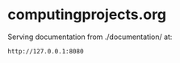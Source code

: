 # computingprojects.org

Serving documentation from ./documentation/ at:
```
http://127.0.0.1:8080
```
